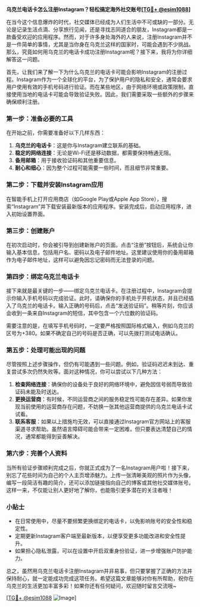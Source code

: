 **乌克兰电话卡怎么注册Instagram？轻松搞定海外社交账号[[TG💪+ @esim1088](https://t.me/s/esim1088)]**

在当今这个信息爆炸的时代，社交媒体已经成为人们生活中不可或缺的一部分。无论是记录生活点滴、分享旅行见闻，还是寻找志同道合的朋友，Instagram都是一款备受欢迎的应用程序。然而，对于许多身处海外的人来说，注册Instagram并不是一件简单的事情，尤其是当你身在乌克兰这样的国家时，可能会遇到不少挑战。那么，究竟如何用乌克兰的电话卡成功注册Instagram呢？接下来，我将为你详细解答这一问题。

首先，让我们来了解一下为什么乌克兰的电话卡可能会影响Instagram的注册过程。Instagram作为一个全球化的平台，为了保护用户的隐私和安全，通常会要求用户使用有效的手机号码进行验证。而在某些地区，由于网络环境或政策限制，直接使用当地的电话卡可能会导致验证失败。因此，我们需要采取一些额外的步骤来确保顺利注册。

### 第一步：准备必要的工具

在开始之前，你需要准备好以下几样东西：

1. **乌克兰的电话卡**：这是你与Instagram建立联系的基础。
2. **稳定的网络连接**：无论是Wi-Fi还是移动数据，都需要保持畅通无阻。
3. **备用邮箱**：用于接收验证码和其他重要信息。
4. **耐心和细心**：因为整个过程可能需要一些时间，而且细节非常重要。

### 第二步：下载并安装Instagram应用

在智能手机上打开应用商店（如Google Play或Apple App Store），搜索“Instagram”并下载安装最新版本的应用程序。安装完成后，启动应用程序，进入初始设置界面。

### 第三步：创建账户

在初次启动时，你会被引导到创建新账户的页面。点击“注册”按钮后，系统会让你输入基本信息，包括用户名、密码以及电子邮件地址。这里建议使用你的备用邮箱作为电子邮件地址，这样可以避免因忘记密码而无法登录的问题。

### 第四步：绑定乌克兰电话卡

接下来就是最关键的一步——绑定乌克兰电话卡。在注册过程中，Instagram会提示你输入手机号码以完成验证。此时，请确保你的手机处于开机状态，并且已经插入了乌克兰的电话卡。输入正确的号码后，点击“发送验证码”。稍等片刻，你应该会收到一条来自Instagram的短信，其中包含一个六位数的验证码。

需要注意的是，在填写手机号码时，一定要严格按照国际格式输入，例如乌克兰的区号为+380。如果不确定自己的号码是否正确，可以先拨打测试电话确认。

### 第五步：处理可能出现的问题

尽管按照上述步骤操作，但仍有可能遇到一些问题。例如，验证码迟迟未到达、重复尝试多次仍然失败等。面对这种情况，你可以尝试以下几种方法：

1. **检查网络连接**：确保你的设备处于良好的网络环境中，避免因信号弱而导致验证码未能及时送达。
2. **更换运营商**：有时候，不同运营商之间的服务稳定性可能存在差异。如果你发现当前使用的运营商存在问题，不妨换一张其他运营商提供的乌克兰电话卡试试看。
3. **联系客服**：如果以上措施均无效，可以直接通过Instagram官方网站上的客服渠道寻求帮助。虽然语言障碍可能会带来一定困难，但只要表达清楚自己的情况，通常都能得到妥善解决。

### 第六步：完善个人资料

当所有验证步骤顺利完成之后，你就正式成为了一名Instagram用户啦！接下来，别忘了花些时间为自己的个人主页增添魅力。上传一张清晰美观的照片作为头像，编写一段简洁有趣的简介，还可以添加链接指向自己的博客或其他社交媒体账号。这样一来，不仅能让别人更好地了解你，也能吸引更多潜在的关注者哦！

### 小贴士

- 在日常使用中，尽量不要频繁更换绑定的电话卡，以免影响账号的安全性和稳定性。
- 定期更新Instagram客户端至最新版本，以便享受更多功能改进和安全性提升。
- 如果担心隐私泄露，可以在设置中开启双重身份验证，进一步增强账户防护能力。

总之，虽然用乌克兰电话卡注册Instagram并非易事，但只要掌握了正确的方法并保持耐心，就一定能成功完成这项任务。希望这篇文章能够对你有所帮助，祝你在乌克兰的生活更加丰富多彩！如果你还有任何疑问，欢迎随时留言交流哦~

[[TG💪+ @esim1088](https://t.me/s/esim1088) ![Image](https://i.postimg.cc/4NQfJmqS/Snipaste-2025-05-13-00-14-12.png)]